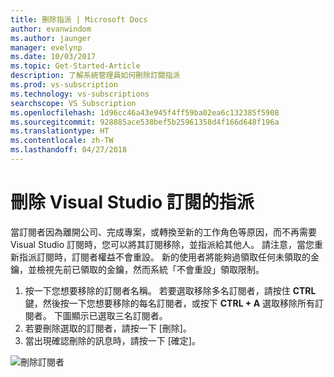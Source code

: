 ```yaml
---
title: 刪除指派 | Microsoft Docs
author: evanwindom
ms.author: jaunger
manager: evelynp
ms.date: 10/03/2017
ms.topic: Get-Started-Article
description: 了解系統管理員如何刪除訂閱指派
ms.prod: vs-subscription
ms.technology: vs-subscriptions
searchscope: VS Subscription
ms.openlocfilehash: 1d96cc46a43e945f4ff59ba02ea6c132385f5908
ms.sourcegitcommit: 928885ace538bef5b25961358d4f166d648f196a
ms.translationtype: HT
ms.contentlocale: zh-TW
ms.lasthandoff: 04/27/2018
---
```

# <a name="deleting-assignments-in-visual-studio-subscriptions"></a>刪除 Visual Studio 訂閱的指派

當訂閱者因為離開公司、完成專案，或轉換至新的工作角色等原因，而不再需要 Visual Studio 訂閱時，您可以將其訂閱移除，並指派給其他人。 請注意，當您重新指派訂閱時，訂閱者權益不會重設。  新的使用者將能夠過領取任何未領取的金鑰，並檢視先前已領取的金鑰，然而系統「不會重設」領取限制。 
1.  按一下您想要移除的訂閱者名稱。 若要選取移除多名訂閱者，請按住 **CTRL** 鍵，然後按一下您想要移除的每名訂閱者，或按下 **CTRL + A** 選取移除所有訂閱者。 下圖顯示已選取三名訂閱者。
2.  若要刪除選取的訂閱者，請按一下 [刪除]。 
3.  當出現確認刪除的訊息時，請按一下 [確定]。 

![刪除訂閱者](_img\delete-license\delete-subscribers.png)
